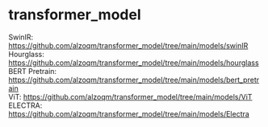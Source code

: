 # transformer_model
SwinIR: https://github.com/alzoqm/transformer_model/tree/main/models/swinIR <br>
Hourglass: https://github.com/alzoqm/transformer_model/tree/main/models/hourglass <br>
BERT Pretrain: https://github.com/alzoqm/transformer_model/tree/main/models/bert_pretrain <br>
ViT: https://github.com/alzoqm/transformer_model/tree/main/models/ViT <br>
ELECTRA: https://github.com/alzoqm/transformer_model/tree/main/models/Electra

